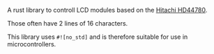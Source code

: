 A rust library to controll LCD modules based on the [Hitachi HD44780].

Those often have 2 lines of 16 characters.

This library uses `#![no_std]` and is therefore suitable for use in microcontrollers.

[Hitachi HD44780]: https://www.google.com/search?q=Hitachi+HD44780&tbm=isch
